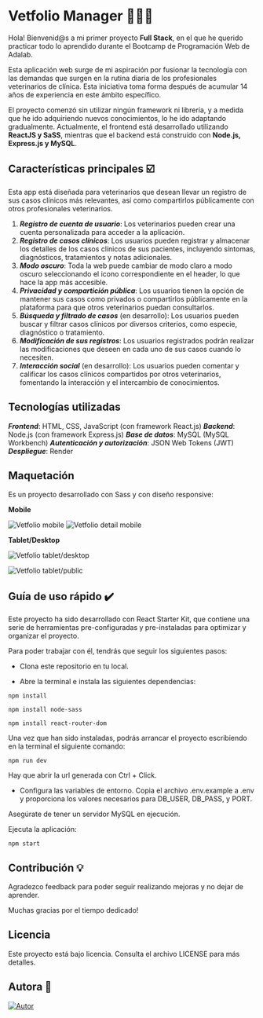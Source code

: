 # Vetfolio Manager 👩🏻‍⚕️

Hola! Bienvenid@s a mi primer proyecto **Full Stack**, en el que he querido practicar todo lo aprendido durante el Bootcamp de Programación Web de Adalab. 

Esta aplicación web surge de mi aspiración por fusionar la tecnología con las demandas que surgen en la rutina diaria de los profesionales veterinarios de clínica. Esta iniciativa toma forma después de acumular 14 años de experiencia en este ámbito específico.


El proyecto comenzó sin utilizar ningún framework ni librería, y a medida que he ido adquiriendo nuevos conocimientos, lo he ido adaptando gradualmente. Actualmente, el frontend está desarrollado utilizando **ReactJS y SaSS**, mientras que el backend está construido con **Node.js, Express.js y MySQL**.


 ## Características principales  ☑️

Esta app está diseñada para veterinarios que desean llevar un registro de sus casos clínicos más relevantes, así como compartirlos públicamente con otros profesionales veterinarios.

1.  ***Registro de cuenta de usuario***: Los veterinarios pueden crear una cuenta personalizada para acceder a la aplicación.
2. ***Registro de casos clínicos***: Los usuarios pueden registrar y almacenar los detalles de los casos clínicos de sus pacientes, incluyendo síntomas, diagnósticos, tratamientos y notas adicionales.
3. ***Modo oscuro***: Toda la web puede cambiar de modo claro a modo oscuro seleccionando el icono correspondiente en el header, lo que hace la app más accesible.
4. ***Privacidad y compartición pública***: Los usuarios tienen la opción de mantener sus casos como privados o compartirlos públicamente en la plataforma para que otros veterinarios puedan consultarlos.
5. ***Búsqueda y filtrado de casos***  (en desarrollo): Los usuarios pueden buscar y filtrar casos clínicos por diversos criterios, como especie, diagnóstico o tratamiento. 
6. ***Modificación de sus registros***: Los usuarios registrados podrán realizar las modificaciones que deseen en cada uno de sus casos cuando lo necesiten.
7. ***Interacción social*** (en desarrollo): Los usuarios pueden comentar y calificar los casos clínicos compartidos por otros veterinarios, fomentando la interacción y el intercambio de conocimientos.



 ## Tecnologías utilizadas
***Frontend***: HTML, CSS, JavaScript (con framework React.js)
***Backend***: Node.js (con framework Express.js)
***Base de datos***: MySQL (MySQL Workbench)
***Autenticación y autorización***: JSON Web Tokens (JWT)
***Despliegue***: Render

## Maquetación 

Es un proyecto desarrollado con Sass y con diseño responsive:

**Mobile**

![Vetfolio mobile](./src/images/mobile.png)
![Vetfolio detail mobile](./src/images/detail.png)

**Tablet/Desktop**

![Vetfolio tablet/desktop](./src/images/landing.png)

![Vetfolio tablet/public](./src/images/public.png)




## Guía de uso rápido ✔️

Este proyecto ha sido desarrollado con React Starter Kit, que contiene una serie de herramientas pre-configuradas y pre-instaladas para optimizar y organizar el proyecto.

Para poder trabajar con él, tendrás que seguir los siguientes pasos:

- Clona este repositorio en tu local.

- Abre la terminal e instala las siguientes dependencias:


```
npm install

npm install node-sass

npm install react-router-dom
```

Una vez que han sido instaladas, podrás arrancar el proyecto escribiendo en la terminal el siguiente comando:

```
npm run dev
```
Hay que abrir la url generada con Ctrl + Click.


- Configura las variables de entorno. Copia el archivo .env.example a .env y proporciona los valores necesarios para DB_USER, DB_PASS, y PORT.

Asegúrate de tener un servidor MySQL en ejecución.

Ejecuta la aplicación:


```
npm start
```


## Contribución 💡

Agradezco feedback para poder seguir realizando mejoras y no dejar de aprender.

Muchas gracias por el tiempo dedicado!

 ## Licencia
Este proyecto está bajo licencia. Consulta el archivo LICENSE para más detalles.

## Autora  👩

[![Autor](https://img.shields.io/badge/-%20Natalia%20López%20-%20?logo=github&labelColor=black&color=purple)](
https://github.com/natlopar)



